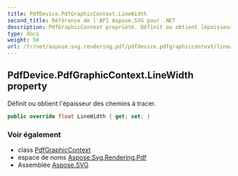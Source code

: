 ```yaml
---
title: PdfDevice.PdfGraphicContext.LineWidth
second_title: Référence de l'API Aspose.SVG pour .NET
description: PdfGraphicContext propriété. Définit ou obtient lépaisseur des chemins à tracer.
type: docs
weight: 50
url: /fr/net/aspose.svg.rendering.pdf/pdfdevice.pdfgraphiccontext/linewidth/
---
```

## PdfDevice.PdfGraphicContext.LineWidth property

Définit ou obtient l'épaisseur des chemins à tracer.

```csharp
public override float LineWidth { get; set; }
```

### Voir également

* class [PdfGraphicContext](../)
* espace de noms [Aspose.Svg.Rendering.Pdf](../../pdfdevice.pdfgraphiccontext/)
* Assemblée [Aspose.SVG](../../../)


